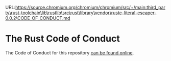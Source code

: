 URL:https://source.chromium.org/chromium/chromium/src/+/main:third_party\rust-toolchain\lib\rustlib\src\rust\library\vendor\rustc-literal-escaper-0.0.2\CODE_OF_CONDUCT.md
# The Rust Code of Conduct

The Code of Conduct for this repository [can be found online](https://www.rust-lang.org/conduct.html).
